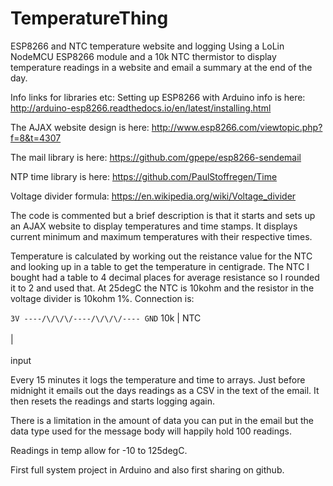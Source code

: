 # TemperatureThing
ESP8266 and NTC temperature website and logging
Using a LoLin NodeMCU ESP8266 module and a 10k NTC thermistor to display temperature readings in a website and email a summary at the end of the day.

Info links for libraries etc:
Setting up ESP8266 with Arduino info is here: http://arduino-esp8266.readthedocs.io/en/latest/installing.html

The AJAX website design is here: http://www.esp8266.com/viewtopic.php?f=8&t=4307

The mail library is here: https://github.com/gpepe/esp8266-sendemail

NTP time library is here: https://github.com/PaulStoffregen/Time

Voltage divider formula: https://en.wikipedia.org/wiki/Voltage_divider

The code is commented but a brief description is that it starts and sets up an AJAX website to display temperatures and time stamps. It displays current minimum and maximum temperatures with their respective times.

Temperature is calculated by working out the reistance value for the NTC and looking up in a table to get the temperature in centigrade. The NTC I bought had a table to 4 decimal places for average resistance so I rounded it to 2 and used that.
At 25degC the NTC is 10kohm and the resistor in the voltage divider is 10kohm 1%. 
Connection is:

`3V ----/\/\/\/----/\/\/\/---- GND`
          10k    |   NTC<br>    
                 |    <br>            
               input <br>
              
Every 15 minutes it logs the temperature and time to arrays.
Just before midnight it emails out the days readings as a CSV in the text of the email.
It then resets the readings and starts logging again.

There is a limitation in the amount of data you can put in the email but the data type used for the message body will happily hold 100 readings.

Readings in temp allow for -10 to 125degC. 

First full system project in Arduino and also first sharing on github.
